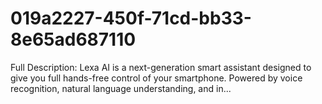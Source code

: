 # 019a2227-450f-71cd-bb33-8e65ad687110
Full Description:  Lexa AI is a next-generation smart assistant designed to give you full hands-free control of your smartphone. Powered by voice recognition, natural language understanding, and in...
